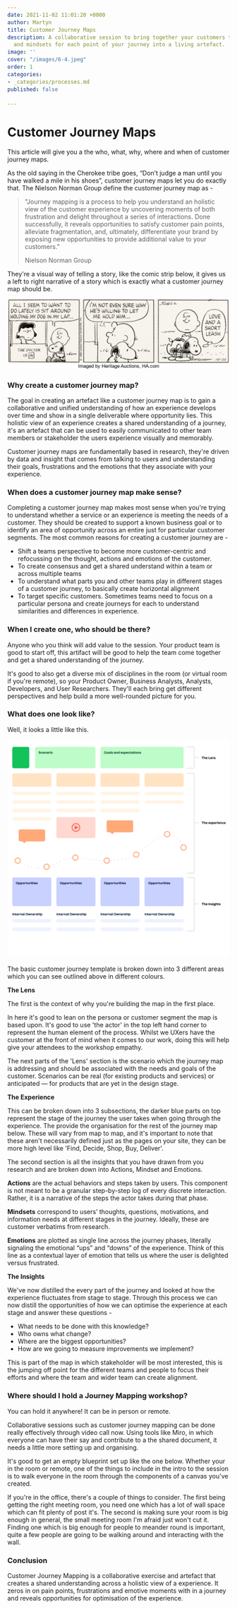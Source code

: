 ```yaml
---
date: 2021-11-02 11:01:20 +0000
author: Martyn
title: Customer Journey Maps
description: A collaborative session to bring together your customers thoughts, feelings
  and mindsets for each point of your journey into a living artefact.
image: ''
cover: "/images/6-4.jpeg"
order: 1
categories:
- _categories/processes.md
published: false

---
```

# Customer Journey Maps

This article will give you a the who, what, why, where and when of customer journey maps.

As the old saying in the Cherokee tribe goes, “Don’t judge a man until you have walked a mile in his shoes”, customer journey maps let you do exactly that. The Nielson Norman Group define the customer journey map as -

> "Journey mapping is a process to help you understand an holistic view of the customer experience by uncovering moments of both frustration and delight throughout a series of interactions. Done successfully, it reveals opportunities to satisfy customer pain points, alleviate fragmentation, and, ultimately, differentiate your brand by exposing new opportunities to provide additional value to your customers."
>
> Nielson Norman Group

They're a visual way of telling a story, like the comic strip below, it gives us a left to right narrative of a story which is exactly what a customer journey map should be.

![](/images/comic-strip.png)

### Why create a customer journey map?

The goal in creating an artefact like a customer journey map is to gain a collaborative and unified understanding of how an experience develops over time and show in a single deliverable where opportunity lies. This holistic view of an experience creates a shared understanding of a journey, it's an artefact that can be used to easily communicated to other team members or stakeholder the users experience visually and memorably.

Customer journey maps are fundamentally based in research, they're driven by data and insight that comes from talking to users and understanding their goals, frustrations and the emotions that they associate with your experience.

### When does a customer journey map make sense?

Completing a customer journey map makes most sense when you're trying to understand whether a service or an experience is meeting the needs of a customer. They should be created to support a known business goal or to identify an area of opportunity across an entire just for particular customer segments. The most common reasons for creating a customer journey are -

* Shift a teams perspective to become more customer-centric and refocussing on the thought, actions and emotions of the customer.
* To create consensus and get a shared understand within a team or across multiple teams
* To understand what parts you and other teams play in different stages of a customer journey, to basically create horizontal alignment
* To target specific customers. Sometimes teams need to focus on a particular persona and create journeys for each to understand similarities and differences in experience.

### When I create one, who should be there?

Anyone who you think will add value to the session. Your product team is good to start off, this artifact will be good to help the team come together and get a shared understanding of the journey.

It's good to also get a diverse mix of disciplines in the room (or virtual room if you're remote), so your Product Owner, Business Analysts, Analysts, Developers, and User Researchers. They'll each bring get different perspectives and help build a more well-rounded picture for you.

### What does one look like?

Well, it looks a little like this.

![](/images/customer-journey-map.jpg)

The basic customer journey template is broken down into 3 different areas which you can see outlined above in different colours.

**The Lens**

The first is the context of why you're building the map in the first place.

In here it's good to lean on the persona or customer segment the map is based upon. It's good to use 'the actor' in the top left hand corner to represent the human element of the process. Whilst we UXers have the customer at the front of mind when it comes to our work, doing this will help give your attendees to the workshop empathy.

The next parts of the 'Lens' section is the scenario which the journey map is addressing and should be associated with the needs and goals of the customer. Scenarios can be real (for existing products and services) or anticipated — for products that are yet in the design stage.

**The Experience**

This can be broken down into 3 subsections, the darker blue parts on top represent the stage of the journey the user takes when going through the experience. The provide the organisation for the rest of the journey map below. These will vary from map to map, and it's important to note that these aren't necessarily defined just as the pages on your site, they can be more high level like 'Find, Decide, Shop, Buy, Deliver'.

The second section is all the insights that you have drawn from you research and are broken down into Actions, Mindset and Emotions.

**Actions** are the actual behaviors and steps taken by users. This component is not meant to be a granular step-by-step log of every discrete interaction. Rather, it is a narrative of the steps the actor takes during that phase.

**Mindsets** correspond to users’ thoughts, questions, motivations, and information needs at different stages in the journey. Ideally, these are customer verbatims from research.

**Emotions** are plotted as single line across the journey phases, literally signaling the emotional “ups” and “downs” of the experience. Think of this line as a contextual layer of emotion that tells us where the user is delighted versus frustrated.

**The Insights**

We've now distilled the every part of the journey and looked at how the experience fluctuates from stage to stage. Through this process we can now distill the opportunities of how we can optimise the experience at each stage and answer these questions -

* What needs to be done with this knowledge?
* Who owns what change?
* Where are the biggest opportunities?
* How are we going to measure improvements we implement?

This is part of the map in which stakeholder will be most interested, this is the jumping off point for the different teams and people to focus their efforts and where the team and wider team can create alignment.

### Where should I hold a Journey Mapping workshop?

You can hold it anywhere! It can be in person or remote.

Collaborative sessions such as customer journey mapping can be done really effectively through video call now. Using tools like Miro, in which everyone can have their say and contribute to a the shared document, it needs a little more setting up and organising.

It's good to get an empty blueprint set up like the one below. Whether your in the room or remote, one of the things to include in the intro to the session is to walk everyone in the room through the components of a canvas you've created.

If you're in the office, there's a couple of things to consider. The first being getting the right meeting room, you need one which has a lot of wall space which can fit plenty of post it's. The second is making sure your room is big enough in general, the small meeting room I'm afraid just won't cut it. Finding one which is big enough for people to meander round is important, quite a few people are going to be walking around and interacting with the wall.

### Conclusion

Customer Journey Mapping is a collaborative exercise and artefact that creates a shared understanding across a holistic view of a experience. It zeros in on pain points, frustrations and emotive moments with in a journey and reveals opportunities for optimisation of the experience.